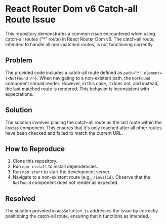 # React Router Dom v6 Catch-all Route Issue

This repository demonstrates a common issue encountered when using catch-all routes ("*" route) in React Router Dom v6.  The catch-all route, intended to handle all non-matched routes, is not functioning correctly.

## Problem

The provided code includes a catch-all route defined as `path="*" element={<NotFound />}`. When navigating to a non-existent path, the `NotFound` component should render. However, in this case, it does not, and instead, the last matched route is rendered. This behavior is inconsistent with expectations.

## Solution

The solution involves placing the catch-all route as the last route within the `Routes` component.  This ensures that it's only reached after all other routes have been checked and failed to match the current URL.

## How to Reproduce

1. Clone this repository.
2. Run `npm install` to install dependencies.
3. Run `npm start` to start the development server.
4. Navigate to a non-existent route (e.g., `/invalid`).  Observe that the `NotFound` component does not render as expected.

## Resolved

The solution provided in `AppSolution.js` addresses the issue by correctly positioning the catch-all route, ensuring that it functions as intended.